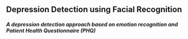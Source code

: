 ## Depression Detection using Facial Recognition

##### A depression detection approach based on emotion recognition and Patient Health Questionnaire (PHQ)
